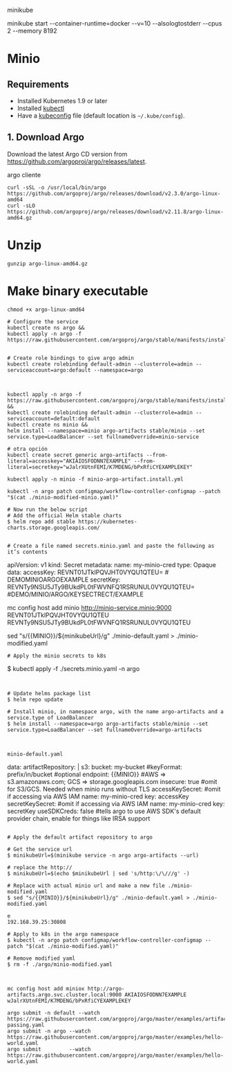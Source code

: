 minikube

minikube start   --container-runtime=docker  --v=10 --alsologtostderr --cpus 2 --memory 8192

# Minio

## Requirements
* Installed Kubernetes 1.9 or later
* Installed [kubectl](https://kubernetes.io/docs/tasks/tools/install-kubectl/)
* Have a [kubeconfig](https://kubernetes.io/docs/tasks/access-application-cluster/configure-access-multiple-clusters/) file (default location is `~/.kube/config`).

## 1. Download Argo

Download the latest Argo CD version from https://github.com/argoproj/argo/releases/latest.

argo cliente  
```
curl -sSL -o /usr/local/bin/argo         https://github.com/argoproj/argo/releases/download/v2.3.0/argo-linux-amd64
curl -sLO https://github.com/argoproj/argo/releases/download/v2.11.8/argo-linux-amd64.gz
```
# Unzip
```
gunzip argo-linux-amd64.gz
```
# Make binary executable
```
chmod +x argo-linux-amd64
```

```
# Configure the service
kubectl create ns argo &&
kubectl apply -n argo -f https://raw.githubusercontent.com/argoproj/argo/stable/manifests/install.yaml


# Create role bindings to give argo admin
kubectl create rolebinding default-admin --clusterrole=admin --serviceaccount=argo:default --namespace=argo



kubectl apply -n argo -f https://raw.githubusercontent.com/argoproj/argo/stable/manifests/install.yaml &&
kubectl create rolebinding default-admin --clusterrole=admin --serviceaccount=default:default
kubectl create ns minio &&
helm install --namespace=minio argo-artifacts stable/minio --set service.type=LoadBalancer --set fullnameOverride=minio-service

# otra opción
kubectl create secret generic argo-artifacts --from-literal=accesskey="AKIAIOSFODNN7EXAMPLE" --from-literal=secretkey="wJalrXUtnFEMI/K7MDENG/bPxRfiCYEXAMPLEKEY" 

kubectl apply -n minio -f minio-argo-artifact.install.yml

kubectl -n argo patch configmap/workflow-controller-configmap --patch "$(cat ./minio-modified-minio.yaml)"
 
# Now run the below script
# Add the official Helm stable charts
$ helm repo add stable https://kubernetes-charts.storage.googleapis.com/


# Create a file named secrets.minio.yaml and paste the following as it’s contents
```
apiVersion: v1
kind: Secret
metadata:
  name: my-minio-cred
type: Opaque
data:
  accessKey: REVNT01JTklPQVJHT0VYQU1QTEU= # DEMOMINIOARGOEXAMPLE
  secretKey: REVNTy9NSU5JTy9BUkdPL0tFWVNFQ1RSRUNUL0VYQU1QTEU= #DEMO/MINIO/ARGO/KEYSECTRECT/EXAMPLE

mc config host add minio http://minio-service.minio:9000 REVNT01JTklPQVJHT0VYQU1QTEU REVNTy9NSU5JTy9BUkdPL0tFWVNFQ1RSRUNUL0VYQU1QTEU


sed "s/{{MINIO}}/${minikubeUrl}/g" ./minio-default.yaml > ./minio-modified.yaml
```
# Apply the minio secrets to k8s
```
$ kubectl apply -f ./secrets.minio.yaml -n argo
```


# Update helms package list
$ helm repo update

# Install minio, in namespace argo, with the name argo-artifacts and a service.type of LoadBalancer
$ helm install --namespace=argo argo-artifacts stable/minio --set service.type=LoadBalancer --set fullnameOverride=argo-artifacts



minio-default.yaml
```
data:
  artifactRepository: |
    s3:
      bucket: my-bucket
      #keyFormat: prefix/in/bucket     #optional
      endpoint: {{MINIO}}              #AWS => s3.amazonaws.com; GCS => storage.googleapis.com
      insecure: true                   #omit for S3/GCS. Needed when minio runs without TLS
      accessKeySecret:                 #omit if accessing via AWS IAM
        name: my-minio-cred
        key: accessKey
      secretKeySecret:                 #omit if accessing via AWS IAM
        name: my-minio-cred
        key: secretKey
      useSDKCreds: false                #tells argo to use AWS SDK's default provider chain, enable for things like IRSA support


```

# Apply the default artifact repository to argo

# Get the service url
$ minikubeUrl=$(minikube service -n argo argo-artifacts --url)

# replace the http://
$ minikubeUrl=$(echo $minikubeUrl | sed 's/http:\/\///g' -)

# Replace with actual minio url and make a new file ./minio-modified.yaml
$ sed "s/{{MINIO}}/${minikubeUrl}/g" ./minio-default.yaml > ./minio-modified.yaml

e
192.168.39.25:30808

# Apply to k8s in the argo namespace
$ kubectl -n argo patch configmap/workflow-controller-configmap --patch "$(cat ./minio-modified.yaml)"

# Remove modified yaml
$ rm -f ./argo/minio-modified.yaml



mc config host add miniox http://argo-artifacts.argo.svc.cluster.local:9000 AKIAIOSFODNN7EXAMPLE wJalrXUtnFEMI/K7MDENG/bPxRfiCYEXAMPLEKEY

argo submit -n default --watch https://raw.githubusercontent.com/argoproj/argo/master/examples/artifact-passing.yaml
argo submit -n argo --watch https://raw.githubusercontent.com/argoproj/argo/master/examples/hello-world.yaml
argo submit         --watch https://raw.githubusercontent.com/argoproj/argo/master/examples/hello-world.yaml